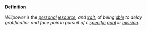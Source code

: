 #### Definition

*Willpower* is the *[personal](https://github.com/gcassel/Modular-Organizing-Terminology/blob/master/terms/personal.md) [resource](https://github.com/gcassel/Modular-Organizing-Terminology/blob/master/terms/resource.md), and [trait](https://github.com/gcassel/Modular-Organizing-Terminology/blob/master/terms/trait.md)*, of *being [able](https://github.com/gcassel/Modular-Organizing-Terminology/blob/master/terms/ability.md) to delay gratification and face pain in pursuit of a [specific](https://github.com/gcassel/Modular-Organizing-Terminology/blob/master/terms/specific.md) [goal](https://github.com/gcassel/Modular-Organizing-Terminology/blob/master/terms/goal.md) or [mission](https://github.com/gcassel/Modular-Organizing-Terminology/blob/master/terms/mission.md).*
